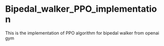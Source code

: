 # Bipedal_walker_PPO_implementation
This is the implementation of PPO algorithm for bipedal walker from openai gym

